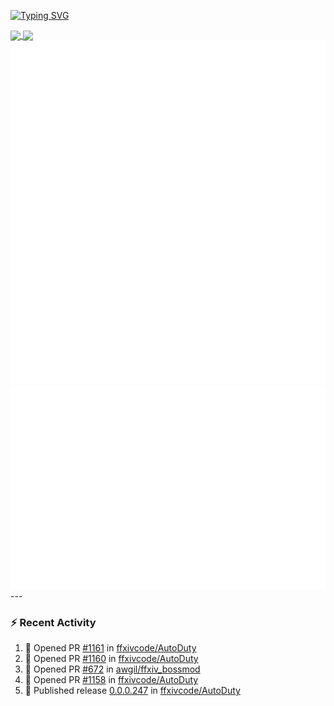 [![Typing SVG](https://readme-typing-svg.demolab.com?font=Fira+Code&duration=1000&pause=1000&multiline=true&repeat=false&width=435&lines=Simon+Latusek+%7C+Gameplay+Engineer)](https://git.io/typing-svg)

<a href="https://github.com/anuraghazra/github-readme-stats">
  <img height=200 align="center" src="https://github-readme-stats.vercel.app/api?username=erdelf&theme=radical" />
</a>
<a href="https://github.com/anuraghazra/convoychat">
  <img height=200 align="center" src="https://streak-stats.demolab.com?user=erdelf&theme=radical&mode=weekly" />
</a>

<picture>
  <img src="/github-metrics.svg" alt="Metrics">
</picture>

<picture>
  <img src="/github-metrics-achievements.svg" alt="Achievements">
</picture>
---

### :zap: Recent Activity
<!--START_SECTION:activity-->
1. 💪 Opened PR [#1161](undefined) in [ffxivcode/AutoDuty](https://github.com/ffxivcode/AutoDuty)
2. 💪 Opened PR [#1160](undefined) in [ffxivcode/AutoDuty](https://github.com/ffxivcode/AutoDuty)
3. 💪 Opened PR [#672](undefined) in [awgil/ffxiv_bossmod](https://github.com/awgil/ffxiv_bossmod)
4. 💪 Opened PR [#1158](undefined) in [ffxivcode/AutoDuty](https://github.com/ffxivcode/AutoDuty)
5. 🚀 Published release [0.0.0.247](https://github.com/ffxivcode/AutoDuty/releases/tag/0.0.0.247) in [ffxivcode/AutoDuty](https://github.com/ffxivcode/AutoDuty)
<!--END_SECTION:activity-->

<!--
**erdelf/erdelf** is a ✨ _special_ ✨ repository because its `README.md` (this file) appears on your GitHub profile.

Here are some ideas to get you started:

- 🔭 I’m currently working on ...
- 🌱 I’m currently learning ...
- 👯 I’m looking to collaborate on ...
- 🤔 I’m looking for help with ...
- 💬 Ask me about ...
- 📫 How to reach me: ...
- 😄 Pronouns: ...
- ⚡ Fun fact: ...
-->
